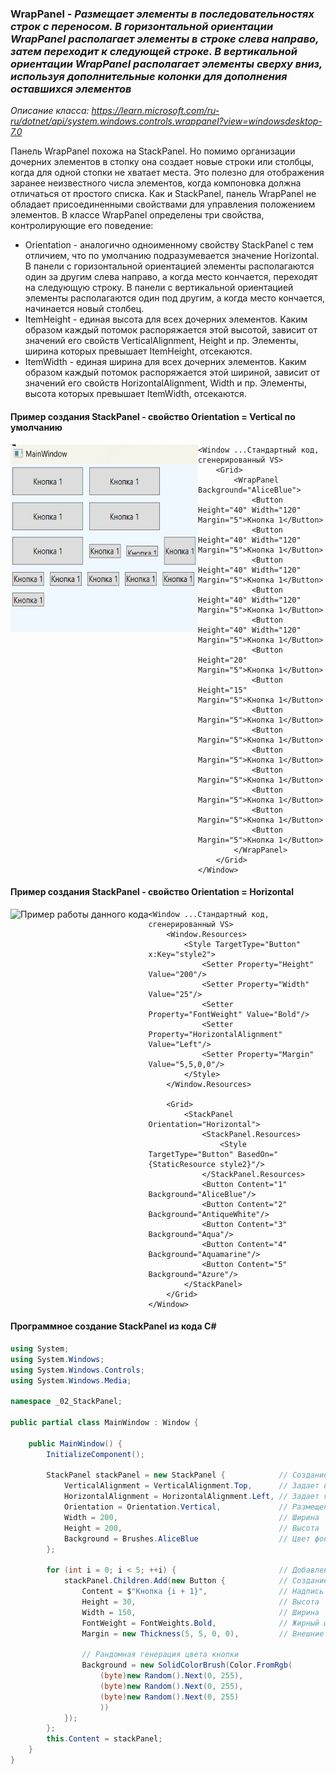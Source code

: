 ### WrapPanel - *Размещает элементы в последовательностях строк с переносом. В горизонтальной ориентации WrapPanel располагает элементы в строке слева направо, затем переходит к следующей строке. В вертикальной ориентации WrapPanel располагает элементы сверху вниз, используя дополнительные колонки для дополнения оставшихся элементов*

*Описание класса: https://learn.microsoft.com/ru-ru/dotnet/api/system.windows.controls.wrappanel?view=windowsdesktop-7.0*

Панель WrapPanel похожа на StackPanel. Но помимо организации дочерних элементов в стопку она создает новые строки или столбцы, когда для одной стопки не хватает места. Это полезно для отображения заранее неизвестного числа элементов, когда компоновка должна отличаться от простого списка.
Как и StackPanel, панель WrapPanel не обладает присоединенными свойствами для управления положением элементов. 
В классе WrapPanel определены три свойства, контролирующие его поведение: 
* Orientation - аналогично одноименному свойству StackPanel с тем отличием, что по умолчанию подразумевается значение Horizontal. В панели с горизонтальной ориентацией элементы располагаются один за другим слева направо, а когда место кончается, переходят на следующую строку. В панели с вертикальной ориентацией элементы располагаются один под другим, а когда место кончается, начинается новый столбец.
* ItemHeight - единая высота для всех дочерних элементов. Каким образом каждый потомок распоряжается этой высотой, зависит от значений его свойств VerticalAlignment, Height и пр. Элементы, ширина которых превышает ItemHeight, отсекаются.
* ItemWidth - единая ширина для всех дочерних элементов. Каким образом каждый потомок распоряжается этой шириной, зависит от значений его свойств HorizontalAlignment, Width и пр. Элементы, высота которых превышает ItemWidth, отсекаются.

#### Пример создания StackPanel - свойство Orientation = Vertical по умолчанию
<img align="left" Width="300" Height="300" src="img/WrapPanel1.png" alt="Пример работы данного кода"/>

~~~XAML
<Window ...Стандартный код, сгенерированный VS>
    <Grid>
        <WrapPanel Background="AliceBlue">
            <Button Height="40" Width="120" Margin="5">Кнопка 1</Button>
            <Button Height="40" Width="120" Margin="5">Кнопка 1</Button>
            <Button Height="40" Width="120" Margin="5">Кнопка 1</Button>
            <Button Height="40" Width="120" Margin="5">Кнопка 1</Button>
            <Button Height="40" Width="120" Margin="5">Кнопка 1</Button>
            <Button Height="20" Margin="5">Кнопка 1</Button>
            <Button Height="15" Margin="5">Кнопка 1</Button>
            <Button Margin="5">Кнопка 1</Button>
            <Button Margin="5">Кнопка 1</Button>
            <Button Margin="5">Кнопка 1</Button>
            <Button Margin="5">Кнопка 1</Button>
            <Button Margin="5">Кнопка 1</Button>
            <Button Margin="5">Кнопка 1</Button>
            <Button Margin="5">Кнопка 1</Button>
        </WrapPanel>
    </Grid>
</Window>
~~~

#### Пример создания StackPanel - свойство Orientation = Horizontal
<img align="left"  src="img/StackPanel2.png" alt="Пример работы данного кода"/>

~~~XAML
<Window ...Стандартный код, сгенерированный VS>
    <Window.Resources>
        <Style TargetType="Button" x:Key="style2">
            <Setter Property="Height" Value="200"/>
            <Setter Property="Width" Value="25"/>
            <Setter Property="FontWeight" Value="Bold"/>
            <Setter Property="HorizontalAlignment" Value="Left"/>
            <Setter Property="Margin" Value="5,5,0,0"/>
        </Style>
    </Window.Resources>
    
    <Grid>
        <StackPanel Orientation="Horizontal">
            <StackPanel.Resources>
                <Style TargetType="Button" BasedOn="{StaticResource style2}"/>
            </StackPanel.Resources>
            <Button Content="1" Background="AliceBlue"/>
            <Button Content="2" Background="AntiqueWhite"/>
            <Button Content="3" Background="Aqua"/>
            <Button Content="4" Background="Aquamarine"/>
            <Button Content="5" Background="Azure"/>
        </StackPanel>  
    </Grid>
</Window>
~~~

#### Программное создание StackPanel из кода C#
~~~C#
using System;
using System.Windows;
using System.Windows.Controls;
using System.Windows.Media;

namespace _02_StackPanel;

public partial class MainWindow : Window {

    public MainWindow() {
        InitializeComponent();

        StackPanel stackPanel = new StackPanel {            // Создание объекта стек-панель
            VerticalAlignment = VerticalAlignment.Top,      // Задает вертикальное выравнивание
            HorizontalAlignment = HorizontalAlignment.Left, // Задает горизонтальное выравнивание
            Orientation = Orientation.Vertical,             // Размещение элементов внутри стек панели
            Width = 200,                                    // Ширина
            Height = 200,                                   // Высота
            Background = Brushes.AliceBlue                  // Цвет фона
        };

        for (int i = 0; i < 5; ++i) {                       // Добавление 5 кнопок в стек панель
            stackPanel.Children.Add(new Button {            // Создание кнопки
                Content = $"Кнопка {i + 1}",                // Надпись на кнопке
                Height = 30,                                // Высота
                Width = 150,                                // Ширина
                FontWeight = FontWeights.Bold,              // Жирный шрифт
                Margin = new Thickness(5, 5, 0, 0),         // Внешние отступы left,top,r,b

                // Рандомная генерация цвета кнопки
                Background = new SolidColorBrush(Color.FromRgb(
                    (byte)new Random().Next(0, 255),
                    (byte)new Random().Next(0, 255),
                    (byte)new Random().Next(0, 255)
                    ))
            });
        };
        this.Content = stackPanel;
    }
}
~~~
